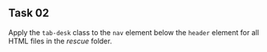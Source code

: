 ## Task 02
Apply the `tab-desk` class to the `nav` element below the `header` element for all HTML files in the *rescue* folder.